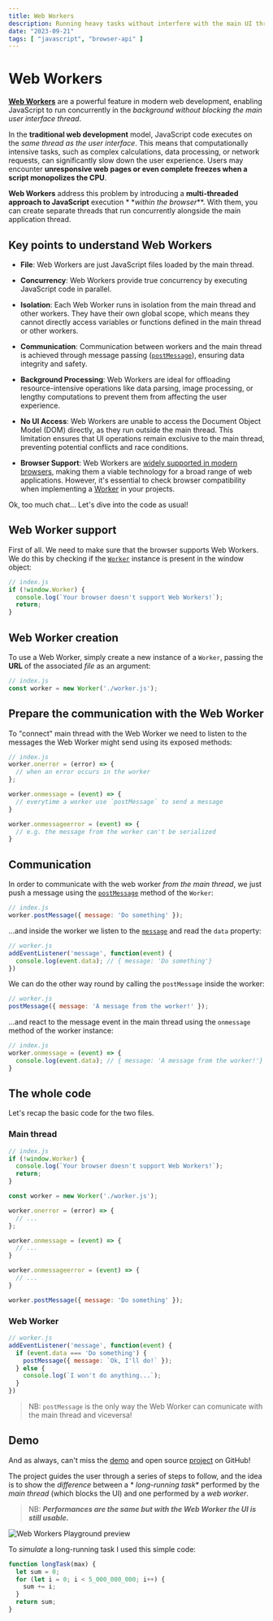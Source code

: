 ```yaml
---
title: Web Workers
description: Running heavy tasks without interfere with the main UI thread
date: "2023-09-21"
tags: [ "javascript", "browser-api" ]
---
```


# Web Workers

**[Web Workers](https://developer.mozilla.org/en-US/docs/Web/API/Web_Workers_API)** are a powerful feature in modern web
development, enabling JavaScript to run concurrently in the _background without blocking the main user interface
thread_.

In the **traditional web development** model, JavaScript code executes on the _same thread as the user interface_. This
means that computationally intensive tasks, such as complex calculations, data processing, or network requests, can
significantly slow down the user experience. Users may encounter **unresponsive web pages or even complete freezes when
a script monopolizes the CPU**.

**Web Workers** address this problem by introducing a **multi-threaded approach to JavaScript** execution *
*_within the browser_**. With them, you can create separate threads that run concurrently alongside the main application
thread.

## Key points to understand Web Workers

- **File**: Web Workers are just JavaScript files loaded by the main thread.

- **Concurrency**: Web Workers provide true concurrency by executing JavaScript code in parallel.

- **Isolation**: Each Web Worker runs in isolation from the main thread and other workers. They have their own global
  scope, which means they cannot directly access variables or functions defined in the main thread or other workers.

- **Communication**: Communication between workers and the main thread is achieved through message
  passing ([`postMessage`](https://developer.mozilla.org/en-US/docs/Web/API/Window/postMessage)), ensuring data
  integrity and safety.

- **Background Processing**: Web Workers are ideal for offloading resource-intensive operations like data parsing, image
  processing, or lengthy computations to prevent them from affecting the user experience.

- **No UI Access**: Web Workers are unable to access the Document Object Model (DOM) directly, as they run outside the
  main thread. This limitation ensures that UI operations remain exclusive to the main thread, preventing potential
  conflicts and race conditions.

- **Browser Support**: Web Workers are [widely supported in modern browsers](https://caniuse.com/webworkers), making
  them a viable technology for a broad range of web applications. However, it's essential to check browser compatibility
  when implementing a [Worker](https://developer.mozilla.org/en-US/docs/Web/API/Worker/Worker) in your projects.

Ok, too much chat... Let's dive into the code as usual!

## Web Worker support

First of all. We need to make sure that the browser supports Web Workers. We do this by checking if
the [`Worker`](https://developer.mozilla.org/en-US/docs/Web/API/Worker) instance is present in the window object:

```javascript
// index.js
if (!window.Worker) {
  console.log(`Your browser doesn't support Web Workers!`);
  return;
}
```

## Web Worker creation

To use a Web Worker, simply create a new instance of a `Worker`, passing the **URL** of the associated _file_ as an
argument:

```javascript
// index.js
const worker = new Worker('./worker.js');
```

## Prepare the communication with the Web Worker

To "connect" main thread with the Web Worker we need to listen to the messages the Web Worker might send using its
exposed methods:

```javascript
// index.js
worker.onerror = (error) => {
  // when an error occurs in the worker
};

worker.onmessage = (event) => {
  // everytime a worker use `postMessage` to send a message
}

worker.onmessageerror = (event) => {
  // e.g. the message from the worker can't be serialized
}
```

## Communication

In order to communicate with the web worker _from the main thread_, we just push a message using
the [`postMessage`](https://developer.mozilla.org/en-US/docs/Web/API/Window/postMessage) method of the `Worker`:

```javascript
// index.js
worker.postMessage({ message: 'Do something' });
```

...and inside the worker we listen to the [`message`](https://developer.mozilla.org/en-US/docs/Web/API/MessageEvent) and
read the `data` property:

```javascript
// worker.js
addEventListener('message', function(event) {
  console.log(event.data); // { message: 'Do something'}
})
```

We can do the other way round by calling the `postMessage` inside the worker:

```javascript
// worker.js
postMessage({ message: 'A message from the worker!' });
```

...and react to the message event in the main thread using the `onmessage` method of the worker instance:

```javascript
// index.js
worker.onmessage = (event) => {
  console.log(event.data); // { message: 'A message from the worker!'}
}
```

## The whole code

Let's recap the basic code for the two files.

### Main thread

```javascript
// index.js
if (!window.Worker) {
  console.log(`Your browser doesn't support Web Workers!`);
  return;
}

const worker = new Worker('./worker.js');

worker.onerror = (error) => { 
  // ...
};

worker.onmessage = (event) => {
  // ...
}

worker.onmessageerror = (event) => {
  // ...
}

worker.postMessage({ message: 'Do something' });
```

### Web Worker

```javascript
// worker.js
addEventListener('message', function(event) {
  if (event.data === 'Do something') {
    postMessage({ message: `Ok, I'll do!` });
  } else {
    console.log(`I won't do anything...`);
  }
})
```

> NB: `postMessage` is the only way the Web Worker can comunicate with the main thread and viceversa!

## Demo

And as always, can't miss the [demo](https://web-workers-playground.danielzotti.it/) and open
source [project](https://github.com/danielzotti/web-workers-playground) on GitHub!

The project guides the user through a series of steps to follow, and the idea is to show the _difference_ between a *
*long-running task** performed by the _main thread_ (which blocks the UI) and one performed by a _web worker_.

> NB: **_Performances are the same but with the Web Worker the UI is still usable._**

![Web Workers Playground preview](/static/images/articles/web-workers/web-workers-demo.png)

To _simulate_ a long-running task I used this simple code:

```javascript
function longTask(max) {
  let sum = 0;
  for (let i = 0; i < 5_000_000_000; i++) {
    sum += i;
  }
  return sum;
}
```
